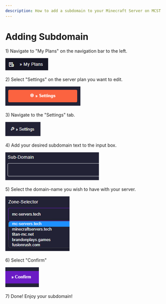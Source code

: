 ```yaml
---
description: How to add a subdomain to your Minecraft Server on MCST
---
```


# Adding Subdomain

1\) Navigate to "My Plans" on the navigation bar to the left.

![](<../.gitbook/assets/image (16).png>)\
\
2\) Select "Settings" on the server plan you want to edit.

![](<../.gitbook/assets/image (31).png>)\
\
3\) Navigate to the "Settings" tab.

![](<../.gitbook/assets/image (8).png>)\
\
4\) Add your desired subdomain text to the input box.

![](<../.gitbook/assets/image (36).png>)\
\
5\) Select the domain-name you wish to have with your server.

![](<../.gitbook/assets/image (17).png>)\
\
6\) Select "Confirm"

![](<../.gitbook/assets/image (10).png>)\
\
7\) Done! Enjoy your subdomain!
